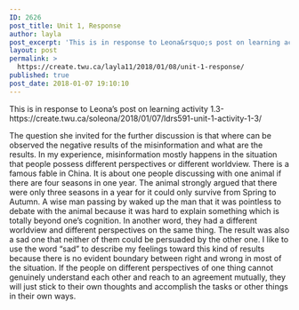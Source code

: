 ```yaml
---
ID: 2626
post_title: Unit 1, Response
author: layla
post_excerpt: 'This is in response to Leona&rsquo;s post on learning activity 1.3-https://create.twu.ca/soleona/2018/01/07/ldrs591-unit-1-activity-1-3/ The question she invited for the further discussion is that where can be observed the negative results of the misinformation and what are the results. In my experience, misinformation mostly happens in the situation that people possess different perspectives or different worldview. There is &hellip; <p><a href="https://create.twu.ca/layla11/2018/01/08/unit-1-response/">Continue reading<span> "Unit 1, Response"</span></a></p>'
layout: post
permalink: >
  https://create.twu.ca/layla11/2018/01/08/unit-1-response/
published: true
post_date: 2018-01-07 19:10:10
---
```

<p>This is in response to Leona’s post on learning activity 1.3-https://create.twu.ca/soleona/2018/01/07/ldrs591-unit-1-activity-1-3/</p>
<p>The question she invited for the further discussion is that where can be observed the negative results of the misinformation and what are the results. In my experience, misinformation mostly happens in the situation that people possess different perspectives or different worldview. There is a famous fable in China. It is about one people discussing with one animal if there are four seasons in one year. The animal strongly argued that there were only three seasons in a year for it could only survive from Spring to Autumn. A wise man passing by waked up the man that it was pointless to debate with the animal because it was hard to explain something which is totally beyond one&#8217;s cognition. In another word, they had a different worldview and different perspectives on the same thing. The result was also a sad one that neither of them could be persuaded by the other one. I like to use the word &#8220;sad&#8221; to describe my feelings toward this kind of results because there is no evident boundary between right and wrong in most of the situation. If the people on different perspectives of one thing cannot genuinely understand each other and reach to an agreement mutually, they will just stick to their own thoughts and accomplish the tasks or other things in their own ways.</p>